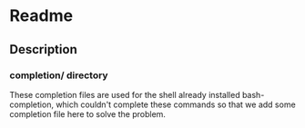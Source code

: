 # Readme

## Description

### completion/ directory

These completion files are used for the shell already installed
bash-completion, which couldn't complete these commands so that
we add some completion file here to solve the problem.
